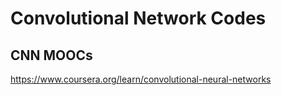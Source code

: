 # Convolutional Network Codes

## CNN MOOCs

https://www.coursera.org/learn/convolutional-neural-networks

